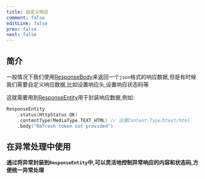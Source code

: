 ```yaml
---
title: 自定义响应
comment: false
editLink: false
prev: false
next: false
---
```


## 简介

一般情况下我们使用[ResponseBody](https://docs.spring.io/spring-framework/docs/current/javadoc-api/org/springframework/web/bind/annotation/ResponseBody.html)来返回一个`json`格式的响应数据,但是有时候我们需要自定义响应数据,比如设置响应头,设置响应状态码等

这就需要用到[ResponseEntity](https://docs.spring.io/spring-framework/docs/current/javadoc-api/org/springframework/http/ResponseEntity.html)用于封装响应数据,例如:

```kotlin
ResponseEntity
    .status(HttpStatus.OK)
    .contentType(MediaType.TEXT_HTML) // 设置Content-Type为text/html
    .body("Refresh token not provided")
```

## 在异常处理中使用

**通过将异常封装到`ResponseEntity`中,可以灵活地控制异常响应的内容和状态码,方便统一异常处理**

